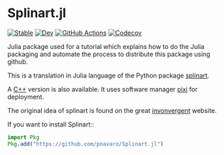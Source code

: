 # Splinart.jl

[![Stable](https://img.shields.io/badge/docs-stable-blue.svg)](https://pnavaro.github.io/Splinart.jl/stable)
[![Dev](https://img.shields.io/badge/docs-dev-blue.svg)](https://pnavaro.github.io/Splinart.jl/dev)
[![GitHub Actions](https://github.com/pnavaro/Splinart.jl/workflows/Run%20tests/badge.svg)](https://github.com/pnavaro/Splinart.jl/actions?query=workflow%3ARun+tests)
[![Codecov](https://codecov.io/gh/pnavaro/Splinart.jl/branch/main/graph/badge.svg)](https://codecov.io/gh/pnavaro/Splinart.jl)

Julia package used for a tutorial which explains how to do the Julia packaging and automate the process to distribute this package using github.

This is a translation in Julia language of the Python package [splinart](https://github.com/gouarin/splinart/).

A [C++](https://github.com/gouarin/splinart-cpp) version is also available. It uses software manager [pixi](https://prefix.dev) for deployment.

The original idea of splinart is found on the great [invonvergent](https://inconvergent.net) website.

If you want to install Splinart::

```julia
import Pkg
Pkg.add("https://github.com/pnavaro/Splinart.jl")
```
